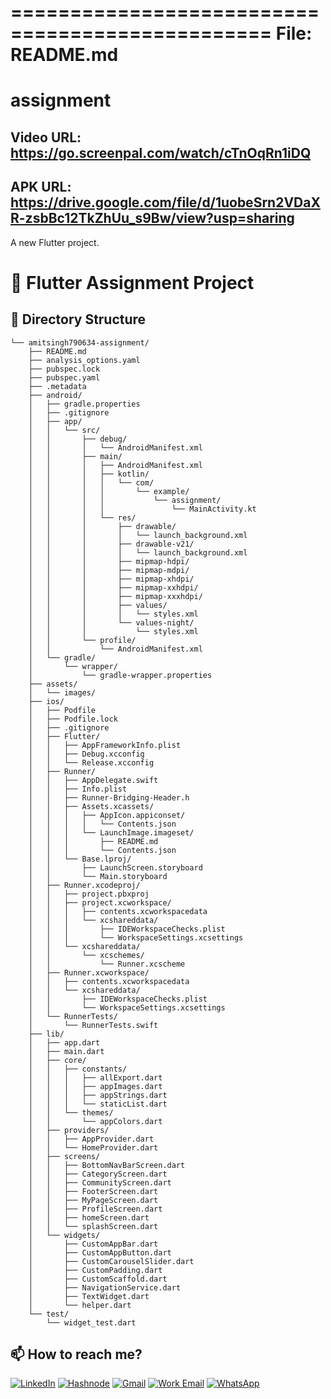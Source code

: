 ================================================
File: README.md
================================================
# assignment

## Video URL: https://go.screenpal.com/watch/cTnOqRn1iDQ

## APK URL: https://drive.google.com/file/d/1uobeSrn2VDaXR-zsbBc12TkZhUu_s9Bw/view?usp=sharing

A new Flutter project.

# 📱 Flutter Assignment Project

## 📂 Directory Structure
```
└── amitsingh790634-assignment/
    ├── README.md
    ├── analysis_options.yaml
    ├── pubspec.lock
    ├── pubspec.yaml
    ├── .metadata
    ├── android/
    │   ├── gradle.properties
    │   ├── .gitignore
    │   ├── app/
    │   │   └── src/
    │   │       ├── debug/
    │   │       │   └── AndroidManifest.xml
    │   │       ├── main/
    │   │       │   ├── AndroidManifest.xml
    │   │       │   ├── kotlin/
    │   │       │   │   └── com/
    │   │       │   │       └── example/
    │   │       │   │           └── assignment/
    │   │       │   │               └── MainActivity.kt
    │   │       │   └── res/
    │   │       │       ├── drawable/
    │   │       │       │   └── launch_background.xml
    │   │       │       ├── drawable-v21/
    │   │       │       │   └── launch_background.xml
    │   │       │       ├── mipmap-hdpi/
    │   │       │       ├── mipmap-mdpi/
    │   │       │       ├── mipmap-xhdpi/
    │   │       │       ├── mipmap-xxhdpi/
    │   │       │       ├── mipmap-xxxhdpi/
    │   │       │       ├── values/
    │   │       │       │   └── styles.xml
    │   │       │       └── values-night/
    │   │       │           └── styles.xml
    │   │       └── profile/
    │   │           └── AndroidManifest.xml
    │   └── gradle/
    │       └── wrapper/
    │           └── gradle-wrapper.properties
    ├── assets/
    │   └── images/
    ├── ios/
    │   ├── Podfile
    │   ├── Podfile.lock
    │   ├── .gitignore
    │   ├── Flutter/
    │   │   ├── AppFrameworkInfo.plist
    │   │   ├── Debug.xcconfig
    │   │   └── Release.xcconfig
    │   ├── Runner/
    │   │   ├── AppDelegate.swift
    │   │   ├── Info.plist
    │   │   ├── Runner-Bridging-Header.h
    │   │   ├── Assets.xcassets/
    │   │   │   ├── AppIcon.appiconset/
    │   │   │   │   └── Contents.json
    │   │   │   └── LaunchImage.imageset/
    │   │   │       ├── README.md
    │   │   │       └── Contents.json
    │   │   └── Base.lproj/
    │   │       ├── LaunchScreen.storyboard
    │   │       └── Main.storyboard
    │   ├── Runner.xcodeproj/
    │   │   ├── project.pbxproj
    │   │   ├── project.xcworkspace/
    │   │   │   ├── contents.xcworkspacedata
    │   │   │   └── xcshareddata/
    │   │   │       ├── IDEWorkspaceChecks.plist
    │   │   │       └── WorkspaceSettings.xcsettings
    │   │   └── xcshareddata/
    │   │       └── xcschemes/
    │   │           └── Runner.xcscheme
    │   ├── Runner.xcworkspace/
    │   │   ├── contents.xcworkspacedata
    │   │   └── xcshareddata/
    │   │       ├── IDEWorkspaceChecks.plist
    │   │       └── WorkspaceSettings.xcsettings
    │   └── RunnerTests/
    │       └── RunnerTests.swift
    ├── lib/
    │   ├── app.dart
    │   ├── main.dart
    │   ├── core/
    │   │   ├── constants/
    │   │   │   ├── allExport.dart
    │   │   │   ├── appImages.dart
    │   │   │   ├── appStrings.dart
    │   │   │   └── staticList.dart
    │   │   └── themes/
    │   │       └── appColors.dart
    │   ├── providers/
    │   │   ├── AppProvider.dart
    │   │   └── HomeProvider.dart
    │   ├── screens/
    │   │   ├── BottomNavBarScreen.dart
    │   │   ├── CategoryScreen.dart
    │   │   ├── CommunityScreen.dart
    │   │   ├── FooterScreen.dart
    │   │   ├── MyPageScreen.dart
    │   │   ├── ProfileScreen.dart
    │   │   ├── homeScreen.dart
    │   │   └── splashScreen.dart
    │   └── widgets/
    │       ├── CustomAppBar.dart
    │       ├── CustomAppButton.dart
    │       ├── CustomCarouselSlider.dart
    │       ├── CustomPadding.dart
    │       ├── CustomScaffold.dart
    │       ├── NavigationService.dart
    │       ├── TextWidget.dart
    │       └── helper.dart
    └── test/
        └── widget_test.dart
```

## 📫 How to reach me?
[![LinkedIn](https://img.shields.io/badge/LinkedIn-0A66C2?style=for-the-badge&logo=linkedin&logoColor=white)](https://www.linkedin.com/in/amitsinghdevops/)
[![Hashnode](https://img.shields.io/badge/Hashnode-2962FF?style=for-the-badge&logo=hashnode&logoColor=white)](https://hashnode.com/@amitsingh790634)
[![Gmail](https://img.shields.io/badge/Gmail-D14836?style=for-the-badge&logo=gmail&logoColor=white)](mailto:amitsingh790634@gmail.com)
[![Work Email](https://img.shields.io/badge/Work%20Email-D14836?style=for-the-badge&logo=gmail&logoColor=white)](mailto:devops.amit2000@gmail.com)
[![WhatsApp](https://img.shields.io/badge/WhatsApp-25D366?style=for-the-badge&logo=whatsapp&logoColor=white)](https://wa.me/9068220575)
